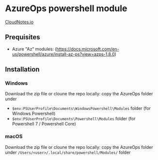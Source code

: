 # AzureOps powershell module
[CloudNotes.io](https://www.cloudnotes.io)

## Prequisites

- Azure "Az" modules: (https://docs.microsoft.com/en-us/powershell/azure/install-az-ps?view=azps-1.8.0)

## Installation

### Windows

Download the zip file or cloune the repo locally: copy the AzureOps folder under 
- `$env:PSUserProfile\Documents\WindowsPowershell\Modules` folder (for Windows Powershell)
- `$env:PSUserProfile\Documents\Powershell\Modules` folder (for Powershell 7 / Powershell Core)

### macOS

Download the zip file or cloune the repo locally: copy the AzureOps folder under `/Users/<user>/.local/share/powershell/Modules/` folder
